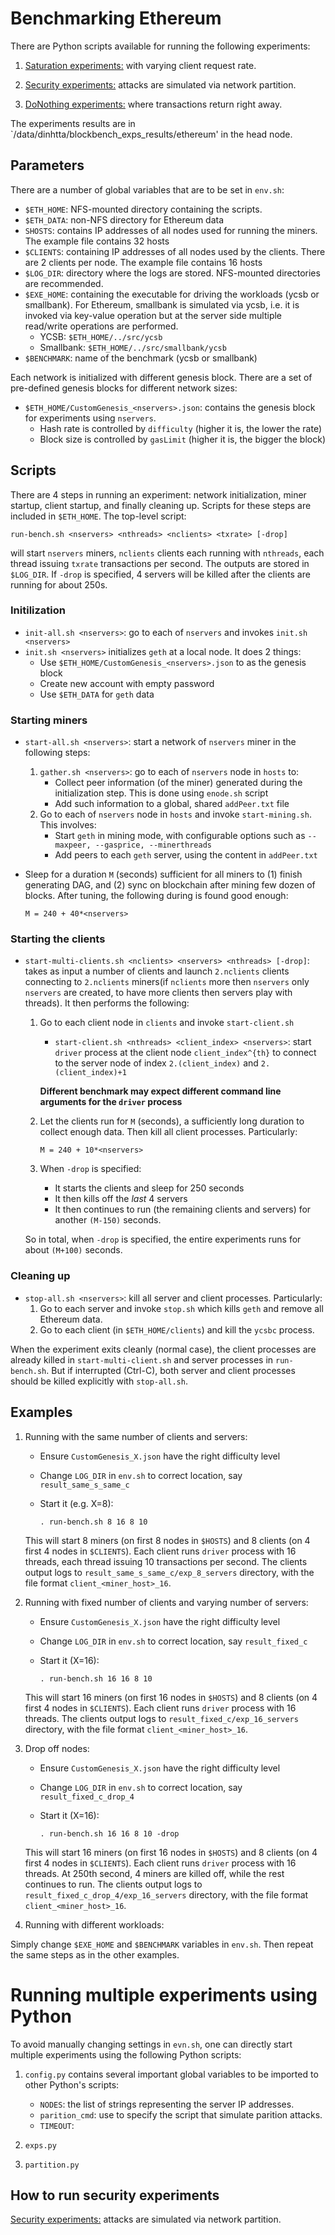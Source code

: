 # Benchmarking Ethereum

There are Python scripts available for running the following experiments:

1. [Saturation experiments:](saturation_exps.md) with varying client request rate. 

2. [Security experiments:](security_exps.md) attacks are simulated via network partition. 

3. [DoNothing experiments:](donothing_exps.md) where transactions return right away. 

The experiments results are in `/data/dinhtta/blockbench_exps_results/ethereum' in the head node. 

## Parameters
There are a number of global variables that are to be set in `env.sh`:
+ `$ETH_HOME`: NFS-mounted directory containing the scripts.
+ `$ETH_DATA`: non-NFS directory for Ethereum data
+ `SHOSTS`: contains IP addresses of all nodes used for running the miners. The
example file contains 32 hosts 
+ `$CLIENTS`: containing IP addresses of all nodes used by the clients. There are 2 clients per
node. The example file contains 16 hosts
+ `$LOG_DIR`: directory where the logs are stored. NFS-mounted directories are recommended.  
+ `$EXE_HOME`: containing the executable for driving the workloads (ycsb or smallbank). For Ethereum, smallbank
is simulated via ycsb, i.e. it is invoked via key-value operation but at the server side multiple read/write
operations are performed. 
    + YCSB: `$ETH_HOME/../src/ycsb`
    + Smallbank: `$ETH_HOME/../src/smallbank/ycsb`
+ `$BENCHMARK`: name of the benchmark (ycsb or smallbank)

Each network is initialized with different genesis block. There are a set of pre-defined genesis blocks for
different network sizes:

+ `$ETH_HOME/CustomGenesis_<nservers>.json`: contains the genesis block for experiments using `nservers`. 
    + Hash rate is controlled by `difficulty` (higher it is, the lower the rate)
    + Block size is controlled by `gasLimit` (higher it is, the bigger the block)

## Scripts
There are 4 steps in running an experiment: network initialization, miner startup, client startup, and finally
cleaning up. Scripts for these steps are included in `$ETH_HOME`. The top-level script:

    run-bench.sh <nservers> <nthreads> <nclients> <txrate> [-drop]

will start `nservers` miners, `nclients` clients each running with `nthreads`, each thread issuing `txrate` transactions
per second. The outputs are stored in
`$LOG_DIR`. If `-drop` is specified, 4 servers will be killed after the clients are running for about 250s.  

### Initilization
+ `init-all.sh <nservers>`: go to each of `nservers` and invokes `init.sh <nservers>`
+ `init.sh <nservers>` initializes `geth` at a local node. It does 2 things:
    + Use `$ETH_HOME/CustomGenesis_<nservers>.json` to as the genesis block
    + Create new account with empty password
    + Use `$ETH_DATA` for `geth` data 

### Starting miners
+ `start-all.sh <nservers>`: start a network of `nservers` miner in the following steps:
    1. `gather.sh <nservers>`: go to each of `nservers` node in `hosts` to:
        + Collect peer information (of the miner) generated during the initialization step. This is done using
        `enode.sh` script
        + Add such information to a global, shared `addPeer.txt` file
    2. Go to each of `nservers` node in `hosts` and invoke `start-mining.sh`. This involves:
        + Start `geth` in mining mode, with configurable options such as `--maxpeer, --gasprice,
        --minerthreads` 
        + Add peers to each `geth` server, using the content in `addPeer.txt`

+ Sleep for a duration `M` (seconds) sufficient for all miners to (1) finish generating DAG, and (2) sync on
blockchain after mining few dozen of blocks. After tuning, the following during is found good enough:

    `M = 240 + 40*<nservers>`


### Starting the clients
+ `start-multi-clients.sh <nclients> <nservers> <nthreads> [-drop]`: takes as input a number of clients and
launch `2.nclients` clients connecting to `2.nclients` miners(if `nclients` more then `nservers` only `nservers` are created, to have more clients then servers play with threads). It then performs the following:
    1. Go to each client node in `clients` and invoke `start-client.sh` 
        + `start-client.sh <nthreads> <client_index> <nservers>`: start `driver` process at the client node
       `client_index^{th}` to connect to the server node of index `2.(client_index)` and `2.(client_index)+1`
       
       **Different benchmark may expect different command line arguments for the `driver` process**

    2. Let the clients run for `M` (seconds), a sufficiently long duration to collect enough data. Then kill
    all client processes. Particularly:

        `M = 240 + 10*<nservers>`
    3. When `-drop` is specified:
        + It starts the clients and sleep for 250 seconds 
        + It then kills off the *last* 4 servers
        + It then continues to run (the remaining clients and servers) for another `(M-150)` seconds. 

    So in total, when `-drop` is specified, the entire experiments runs for about `(M+100)` seconds. 

### Cleaning up
+ `stop-all.sh <nservers>`: kill all server and client processes. Particularly:
    1. Go to each server and invoke `stop.sh` which kills `geth` and remove all Ethereum data. 
    2. Go to each client (in `$ETH_HOME/clients`) and kill the `ycsbc` process. 

When the experiment exits cleanly (normal case), the client processes are already killed in
`start-multi-client.sh` and server processes in `run-bench.sh`. But if interrupted (Ctrl-C), both server and client processes should be killed
explicitly with `stop-all.sh`.


## Examples

1. Running with the same number of clients and servers: 
    + Ensure `CustomGenesis_X.json` have the right difficulty level
    + Change `LOG_DIR` in `env.sh` to correct location, say `result_same_s_same_c`
    + Start it (e.g. X=8): 

        `. run-bench.sh 8 16 8 10`

    This will start 8 miners (on first 8 nodes in `$HOSTS`) and 8 clients (on 4 first 4 nodes in `$CLIENTS`).
    Each client runs `driver` process with 16 threads, each thread issuing 10 transactions per second. The clients output logs to
    `result_same_s_same_c/exp_8_servers` directory, with the file format `client_<miner_host>_16`.   

2. Running with fixed number of clients and varying number of servers: 
    + Ensure `CustomGenesis_X.json` have the right difficulty level
    + Change `LOG_DIR` in `env.sh` to correct location, say `result_fixed_c`
    + Start it (X=16): 

        `. run-bench.sh 16 16 8 10`

    This will start 16 miners (on first 16 nodes in `$HOSTS`) and 8 clients (on 4 first 4 nodes in
    `$CLIENTS`). Each client runs `driver` process with 16 threads. The clients output logs to
    `result_fixed_c/exp_16_servers` directory, with the file format `client_<miner_host>_16`.   


3. Drop off nodes:
    + Ensure `CustomGenesis_X.json` have the right difficulty level
    + Change `LOG_DIR` in `env.sh` to correct location, say `result_fixed_c_drop_4`
    + Start it (X=16): 

        `. run-bench.sh 16 16 8 10 -drop`

    This will start 16 miners (on first 16 nodes in `$HOSTS`) and 8 clients (on 4 first 4 nodes in
    `$CLIENTS`). Each client runs `driver` process with 16 threads. At 250th second, 4 miners are killed off,
    while the rest continues to run. The clients output logs to `result_fixed_c_drop_4/exp_16_servers`
      directory, with the file format `client_<miner_host>_16`.   

4. Running with different workloads:

Simply change `$EXE_HOME` and `$BENCHMARK` variables in `env.sh`. Then repeat the same steps as in the other
examples. 


# Running multiple experiments using Python

To avoid manually changing settings in `evn.sh`, one can directly start multiple experiments using the
following Python scripts:

1. `config.py` contains several important global variables to be imported to other Python's scripts:
      + `NODES`: the list of strings representing the server IP addresses.
      + `parition_cmd`: use to specify the script that simulate parition attacks. 
      + `TIMEOUT`: 

1. `exps.py` 

2. `partition.py`


## How to run security experiments

[Security experiments:](security_exps.md) attacks are simulated via network partition. 
